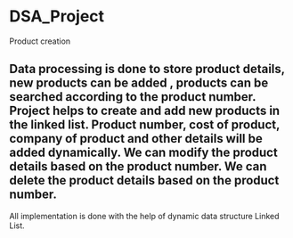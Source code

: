 # DSA_Project
Product creation

## Data processing is done to store product details, new products can be added , products can be searched according to the product number. Project helps to create and add new products in the linked list. Product number, cost of product, company of product and other details will be added dynamically. We can modify the product details based on the product number. We can delete the product details based on the product number. 
All implementation is done with the help of dynamic data structure Linked List.
 


